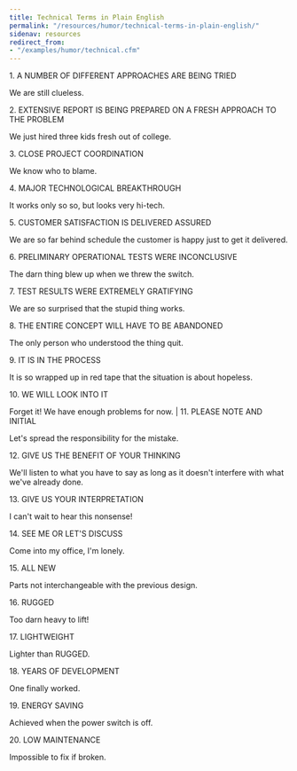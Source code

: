 ```yaml
---
title: Technical Terms in Plain English
permalink: "/resources/humor/technical-terms-in-plain-english/"
sidenav: resources
redirect_from:
- "/examples/humor/technical.cfm"
---
```


1\. A NUMBER OF DIFFERENT APPROACHES ARE BEING TRIED

We are still clueless.

2\. EXTENSIVE REPORT IS BEING PREPARED ON A FRESH APPROACH TO THE PROBLEM

We just hired three kids fresh out of college.

3\. CLOSE PROJECT COORDINATION

We know who to blame.

4\. MAJOR TECHNOLOGICAL BREAKTHROUGH

It works only so so, but looks very hi-tech.

5\. CUSTOMER SATISFACTION IS DELIVERED ASSURED

We are so far behind schedule the customer is happy just to get it delivered.

6\. PRELIMINARY OPERATIONAL TESTS WERE INCONCLUSIVE

The darn thing blew up when we threw the switch.

7\. TEST RESULTS WERE EXTREMELY GRATIFYING

We are so surprised that the stupid thing works.

8\. THE ENTIRE CONCEPT WILL HAVE TO BE ABANDONED

The only person who understood the thing quit.

9\. IT IS IN THE PROCESS

It is so wrapped up in red tape that the situation is about hopeless.

10\. WE WILL LOOK INTO IT

Forget it! We have enough problems for now. | 11\. PLEASE NOTE AND INITIAL

Let's spread the responsibility for the mistake.

12\. GIVE US THE BENEFIT OF YOUR THINKING

We'll listen to what you have to say as long as it doesn't interfere with what we've already done.

13\. GIVE US YOUR INTERPRETATION

I can't wait to hear this nonsense!

14\. SEE ME OR LET'S DISCUSS

Come into my office, I'm lonely.

15\. ALL NEW

Parts not interchangeable with the previous design.

16\. RUGGED

Too darn heavy to lift!

17\. LIGHTWEIGHT

Lighter than RUGGED.

18\. YEARS OF DEVELOPMENT

One finally worked.

19\. ENERGY SAVING

Achieved when the power switch is off.

20\. LOW MAINTENANCE

Impossible to fix if broken.
